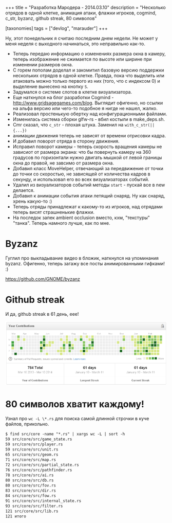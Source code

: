 +++
title = "Разработка Мародера - 2014.03.10"
description = "Несколько отрядов в одной клетке, анимация атаки, флажки игроков, cogmind, c_str, byzanz, github streak, 80 символов"

[taxonomies]
tags = ["devlog", "marauder"]
+++

Ну, этот понедельник я считаю последним днем недели. Не может у меня
неделя с выходного начинаться, это неправильно как-то.

- Теперь передаю информацию о изменениях размера окна в камеру, теперь
  изображение не сжимается по высоте или ширине при изменении размеров
  окна.
- С горем пополам доделал и закомитил базовую версию поддержки
  нескольких отрядов в одной клетке. Правда, пока что выделить или
  атаковать можно только первого из них (того, что с индексом 0) и
  выделение вынесено на кнопку `S`.
- Задумался о системе слотов в клетке визуализатора.
- Еще наткнулся на блог разработки Cogmind -
  <http://www.gridsagegames.com/blog>. Выглядит офигенно, но ссылки на
  альфа версию или чего-то подобное я нигде не нашел, жалко.
- Реализовал простенькую обертку над конфигурационными файлами.
- Изменилась система сборки glfw-rs - вбил костыли в make\_deps.sh.
- Cmr сказал, что `c_str` - плохая штука. Заменил на
  `with_c_str(||{...})`
- анимации движения теперь не зависят от времени отрисовки кадра.
- И добавил поворот отряда в сторону движения.
- Исправил поворот камеры - теперь скорость вращения камеры не
  зависиот от размера экрана: что бы повернуть камеру на 360 градусов
  по горизонтали нужно двигать мышкой от левой границы окна до правой,
  не завсимо от размера окна.
- Добавил класс MoveHelper, отвечающий за передвижение от точки до
  точки со скоростью, не зависящей от количества кадров в секунду, и
  использовал его во всех визуализаторах событий.
- Удалил из визуализаторов событий методы `start` - пускай все в new
  делается.
- Добавил к анимации события атаки летящий снаряд. Ну как снаряд,
  хрень какую-то :)
- Теперь отряды принадлежат к какому-то из игроков, над отрядами
  теперь висят страшненькие флажки.
- На последок запек ambient occlusion вместо, кхм, "текстуры" "танка".
  Теперь намного лучше, как по мне.

Byzanz
======

Гуглил про выкладывание видео в бложик, наткнулся на упоминания byzanz.
Офигенно, теперь загажу все посты анимированными гифками! :)

<https://github.com/GNOME/byzanz>

Github streak
=============

И да, github streak в 61 день, еее!

![github-streak-pic](images/2014-03-09--github-streak.png)

80 символов хватит каждому!
===========================

Узнал про `wc -L \*.rs` для поиска самой длинной строчки в куче файлов,
прикольно.

```text
$ find src/core -name "*.rs" | xargs wc -L | sort -h
59 src/core/src/game_state.rs
59 src/core/src/player.rs
59 src/core/src/unit.rs
65 src/core/src/geom.rs
71 src/core/src/map.rs
72 src/core/src/partial_state.rs
76 src/core/src/pathfinder.rs
78 src/core/src/ai.rs
80 src/core/src/db.rs
80 src/core/src/fov.rs
83 src/core/src/dir.rs
84 src/core/src/fow.rs
91 src/core/src/internal_state.rs
93 src/core/src/filter.rs
121 src/core/src/lib.rs
121 итого
```
